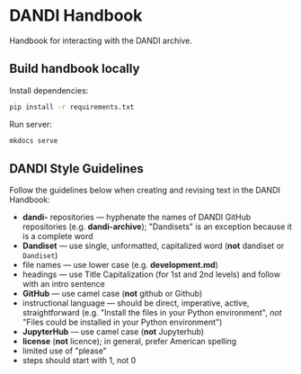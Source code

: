 # DANDI Handbook
Handbook for interacting with the DANDI archive.

## Build handbook locally

Install dependencies:

```bash
pip install -r requirements.txt
```

Run server:

```bash
mkdocs serve
```

## DANDI Style Guidelines

Follow the guidelines below when creating and revising text in the DANDI Handbook:

*	**dandi-** repositories — hyphenate the names of DANDI GitHub repositories (e.g. **dandi-archive**); "Dandisets" is an exception because it is a
complete word
*	**Dandiset**  — use single, unformatted, capitalized word (**not** dandiset or `Dandiset`)
*	file names — use lower case (e.g. **development.md**)
*	headings — use Title Capitalization (for 1st and 2nd levels) and follow with an intro sentence
*	**GitHub** — use camel case (**not** github or Github)
*	instructional language — should be direct, imperative, active, straightforward (e.g. "Install the files in your Python environment", *not* "Files could be installed in your Python environment")
*	**JupyterHub** — use camel case (**not** Jupyterhub)
*	**license** (**not** licence); in general, prefer American spelling
*	limited use of "please"
*	steps should start with 1, not 0
